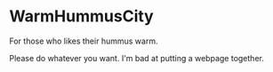 # WarmHummusCity
For those who likes their hummus warm.

Please do whatever you want. I'm bad at putting a webpage together.
